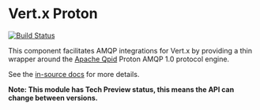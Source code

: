 # Vert.x Proton

[![Build Status](https://travis-ci.org/vert-x3/vertx-proton.svg?branch=master)](https://travis-ci.org/vert-x3/vertx-proton)

This component facilitates AMQP integrations for Vert.x by providing a thin wrapper around the
[Apache Qpid](http://qpid.apache.org) Proton AMQP 1.0 protocol engine.

See the [in-source docs](src/main/asciidoc/java/index.adoc) for more details.

**Note: This module has Tech Preview status, this means the API can change between versions.**
